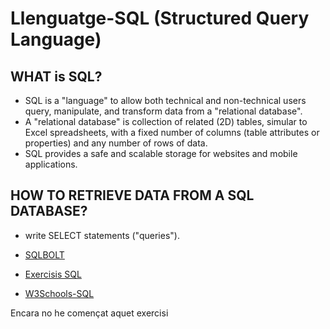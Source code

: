 # Llenguatge-SQL (Structured Query Language)

## WHAT is SQL?
- SQL is a "language" to allow both technical and non-technical users query, manipulate, and transform data from a "relational database".
- A  "relational database" is  collection of related (2D) tables, simular to Excel spreadsheets, with a fixed number of columns (table attributes or properties)
 and any number of rows of data.
- SQL provides a safe and scalable storage for websites and mobile applications.

## HOW TO RETRIEVE DATA FROM A SQL DATABASE? 
-  write SELECT statements ("queries").

- [SQLBOLT](https://sqlbolt.com/)
- [Exercisis SQL](https://josejuansanchez.org/bd/ejercicios-consultas-sql/index.html#ejercicios.-realizaci%C3%B3n-de-consultas-sql)
- [W3Schools-SQL](https://www.w3schools.com/sql/default.asp)

Encara no he començat aquet exercisi


